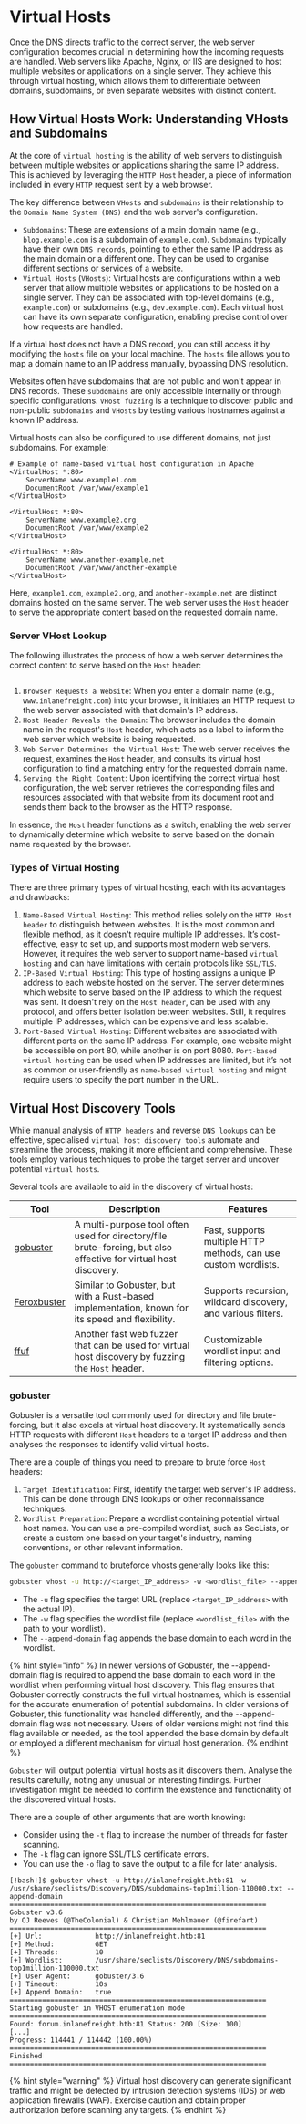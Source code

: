 # Virtual Hosts

Once the DNS directs traffic to the correct server, the web server configuration becomes crucial in determining how the incoming requests are handled. Web servers like Apache, Nginx, or IIS are designed to host multiple websites or applications on a single server. They achieve this through virtual hosting, which allows them to differentiate between domains, subdomains, or even separate websites with distinct content.

## How Virtual Hosts Work: Understanding VHosts and Subdomains

At the core of `virtual hosting` is the ability of web servers to distinguish between multiple websites or applications sharing the same IP address. This is achieved by leveraging the `HTTP Host` header, a piece of information included in every `HTTP` request sent by a web browser.

The key difference between `VHosts` and `subdomains` is their relationship to the `Domain Name System (DNS)` and the web server's configuration.

* `Subdomains`: These are extensions of a main domain name (e.g., `blog.example.com` is a subdomain of `example.com`). `Subdomains` typically have their own `DNS records`, pointing to either the same IP address as the main domain or a different one. They can be used to organise different sections or services of a website.
* `Virtual Hosts` (`VHosts`): Virtual hosts are configurations within a web server that allow multiple websites or applications to be hosted on a single server. They can be associated with top-level domains (e.g., `example.com`) or subdomains (e.g., `dev.example.com`). Each virtual host can have its own separate configuration, enabling precise control over how requests are handled.

If a virtual host does not have a DNS record, you can still access it by modifying the `hosts` file on your local machine. The `hosts` file allows you to map a domain name to an IP address manually, bypassing DNS resolution.

Websites often have subdomains that are not public and won't appear in DNS records. These `subdomains` are only accessible internally or through specific configurations. `VHost fuzzing` is a technique to discover public and non-public `subdomains` and `VHosts` by testing various hostnames against a known IP address.

Virtual hosts can also be configured to use different domains, not just subdomains. For example:

```apacheconf
# Example of name-based virtual host configuration in Apache
<VirtualHost *:80>
    ServerName www.example1.com
    DocumentRoot /var/www/example1
</VirtualHost>

<VirtualHost *:80>
    ServerName www.example2.org
    DocumentRoot /var/www/example2
</VirtualHost>

<VirtualHost *:80>
    ServerName www.another-example.net
    DocumentRoot /var/www/another-example
</VirtualHost>
```

Here, `example1.com`, `example2.org`, and `another-example.net` are distinct domains hosted on the same server. The web server uses the `Host` header to serve the appropriate content based on the requested domain name.

### Server VHost Lookup

The following illustrates the process of how a web server determines the correct content to serve based on the `Host` header:

<figure><img src="../../../../.gitbook/assets/image (1) (1) (1) (1) (1) (1) (1) (1) (1) (1) (1) (1) (1) (1) (1) (1) (1) (1) (1) (1) (1) (1) (1) (1) (1) (1) (1) (1) (1) (1) (1) (1) (1) (1) (1) (1) (1) (1) (1) (1) (1) (1) (1) (1) (1) (1) (1) (1) (1) (1) (1) (1) (1) (1) (1) (1) (1) (1) (1) (1)  (36).png" alt=""><figcaption></figcaption></figure>

1. `Browser Requests a Website`: When you enter a domain name (e.g., `www.inlanefreight.com`) into your browser, it initiates an HTTP request to the web server associated with that domain's IP address.
2. `Host Header Reveals the Domain`: The browser includes the domain name in the request's `Host` header, which acts as a label to inform the web server which website is being requested.
3. `Web Server Determines the Virtual Host`: The web server receives the request, examines the `Host` header, and consults its virtual host configuration to find a matching entry for the requested domain name.
4. `Serving the Right Content`: Upon identifying the correct virtual host configuration, the web server retrieves the corresponding files and resources associated with that website from its document root and sends them back to the browser as the HTTP response.

In essence, the `Host` header functions as a switch, enabling the web server to dynamically determine which website to serve based on the domain name requested by the browser.

### Types of Virtual Hosting

There are three primary types of virtual hosting, each with its advantages and drawbacks:

1. `Name-Based Virtual Hosting`: This method relies solely on the `HTTP Host header` to distinguish between websites. It is the most common and flexible method, as it doesn't require multiple IP addresses. It’s cost-effective, easy to set up, and supports most modern web servers. However, it requires the web server to support name-based `virtual hosting` and can have limitations with certain protocols like `SSL/TLS`.
2. `IP-Based Virtual Hosting`: This type of hosting assigns a unique IP address to each website hosted on the server. The server determines which website to serve based on the IP address to which the request was sent. It doesn't rely on the `Host header`, can be used with any protocol, and offers better isolation between websites. Still, it requires multiple IP addresses, which can be expensive and less scalable.
3. `Port-Based Virtual Hosting`: Different websites are associated with different ports on the same IP address. For example, one website might be accessible on port 80, while another is on port 8080. `Port-based virtual hosting` can be used when IP addresses are limited, but it’s not as common or user-friendly as `name-based virtual hosting` and might require users to specify the port number in the URL.

## Virtual Host Discovery Tools

While manual analysis of `HTTP headers` and reverse `DNS lookups` can be effective, specialised `virtual host discovery tools` automate and streamline the process, making it more efficient and comprehensive. These tools employ various techniques to probe the target server and uncover potential `virtual hosts`.

Several tools are available to aid in the discovery of virtual hosts:

| Tool                                                 | Description                                                                                                      | Features                                                        |
| ---------------------------------------------------- | ---------------------------------------------------------------------------------------------------------------- | --------------------------------------------------------------- |
| [gobuster](https://github.com/OJ/gobuster)           | A multi-purpose tool often used for directory/file brute-forcing, but also effective for virtual host discovery. | Fast, supports multiple HTTP methods, can use custom wordlists. |
| [Feroxbuster](https://github.com/epi052/feroxbuster) | Similar to Gobuster, but with a Rust-based implementation, known for its speed and flexibility.                  | Supports recursion, wildcard discovery, and various filters.    |
| [ffuf](https://github.com/ffuf/ffuf)                 | Another fast web fuzzer that can be used for virtual host discovery by fuzzing the `Host` header.                | Customizable wordlist input and filtering options.              |

### gobuster

Gobuster is a versatile tool commonly used for directory and file brute-forcing, but it also excels at virtual host discovery. It systematically sends HTTP requests with different `Host` headers to a target IP address and then analyses the responses to identify valid virtual hosts.

There are a couple of things you need to prepare to brute force `Host` headers:

1. `Target Identification`: First, identify the target web server's IP address. This can be done through DNS lookups or other reconnaissance techniques.
2. `Wordlist Preparation`: Prepare a wordlist containing potential virtual host names. You can use a pre-compiled wordlist, such as SecLists, or create a custom one based on your target's industry, naming conventions, or other relevant information.

The `gobuster` command to bruteforce vhosts generally looks like this:

```bash
gobuster vhost -u http://<target_IP_address> -w <wordlist_file> --append-domain
```

* The `-u` flag specifies the target URL (replace `<target_IP_address>` with the actual IP).
* The `-w` flag specifies the wordlist file (replace `<wordlist_file>` with the path to your wordlist).
* The `--append-domain` flag appends the base domain to each word in the wordlist.

{% hint style="info" %}
In newer versions of Gobuster, the --append-domain flag is required to append the base domain to each word in the wordlist when performing virtual host discovery. This flag ensures that Gobuster correctly constructs the full virtual hostnames, which is essential for the accurate enumeration of potential subdomains. In older versions of Gobuster, this functionality was handled differently, and the --append-domain flag was not necessary. Users of older versions might not find this flag available or needed, as the tool appended the base domain by default or employed a different mechanism for virtual host generation.
{% endhint %}

`Gobuster` will output potential virtual hosts as it discovers them. Analyse the results carefully, noting any unusual or interesting findings. Further investigation might be needed to confirm the existence and functionality of the discovered virtual hosts.

There are a couple of other arguments that are worth knowing:

* Consider using the `-t` flag to increase the number of threads for faster scanning.
* The `-k` flag can ignore SSL/TLS certificate errors.
* You can use the `-o` flag to save the output to a file for later analysis.

```shell-session
[!bash!]$ gobuster vhost -u http://inlanefreight.htb:81 -w /usr/share/seclists/Discovery/DNS/subdomains-top1million-110000.txt --append-domain
===============================================================
Gobuster v3.6
by OJ Reeves (@TheColonial) & Christian Mehlmauer (@firefart)
===============================================================
[+] Url:             http://inlanefreight.htb:81
[+] Method:          GET
[+] Threads:         10
[+] Wordlist:        /usr/share/seclists/Discovery/DNS/subdomains-top1million-110000.txt
[+] User Agent:      gobuster/3.6
[+] Timeout:         10s
[+] Append Domain:   true
===============================================================
Starting gobuster in VHOST enumeration mode
===============================================================
Found: forum.inlanefreight.htb:81 Status: 200 [Size: 100]
[...]
Progress: 114441 / 114442 (100.00%)
===============================================================
Finished
===============================================================
```

{% hint style="warning" %}
Virtual host discovery can generate significant traffic and might be detected by intrusion detection systems (IDS) or web application firewalls (WAF). Exercise caution and obtain proper authorization before scanning any targets.
{% endhint %}

